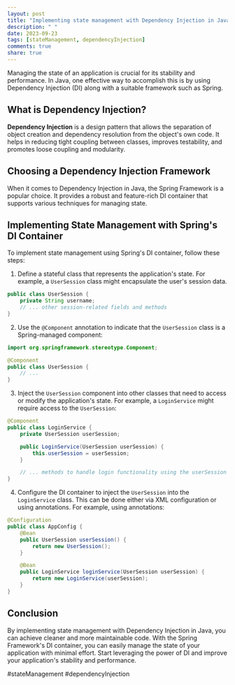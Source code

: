 ```yaml
---
layout: post
title: "Implementing state management with Dependency Injection in Java."
description: " "
date: 2023-09-23
tags: [stateManagement, dependencyInjection]
comments: true
share: true
---
```


Managing the state of an application is crucial for its stability and performance. In Java, one effective way to accomplish this is by using Dependency Injection (DI) along with a suitable framework such as Spring.

## What is Dependency Injection?

**Dependency Injection** is a design pattern that allows the separation of object creation and dependency resolution from the object's own code. It helps in reducing tight coupling between classes, improves testability, and promotes loose coupling and modularity.

## Choosing a Dependency Injection Framework

When it comes to Dependency Injection in Java, the Spring Framework is a popular choice. It provides a robust and feature-rich DI container that supports various techniques for managing state.

## Implementing State Management with Spring's DI Container

To implement state management using Spring's DI container, follow these steps:

1. Define a stateful class that represents the application's state. For example, a `UserSession` class might encapsulate the user's session data.

```java
public class UserSession {
    private String username;
    // ... other session-related fields and methods
}
```

2. Use the `@Component` annotation to indicate that the `UserSession` class is a Spring-managed component:

```java
import org.springframework.stereotype.Component;

@Component
public class UserSession {
    // ...
}
```

3. Inject the `UserSession` component into other classes that need to access or modify the application's state. For example, a `LoginService` might require access to the `UserSession`:

```java
@Component
public class LoginService {
    private UserSession userSession;

    public LoginService(UserSession userSession) {
        this.userSession = userSession;
    }

    // ... methods to handle login functionality using the userSession
}
```

4. Configure the DI container to inject the `UserSession` into the `LoginService` class. This can be done either via XML configuration or using annotations. For example, using annotations:

```java
@Configuration
public class AppConfig {
    @Bean
    public UserSession userSession() {
        return new UserSession();
    }

    @Bean
    public LoginService loginService(UserSession userSession) {
        return new LoginService(userSession);
    }
}
```

## Conclusion

By implementing state management with Dependency Injection in Java, you can achieve cleaner and more maintainable code. With the Spring Framework's DI container, you can easily manage the state of your application with minimal effort. Start leveraging the power of DI and improve your application's stability and performance.

#stateManagement #dependencyInjection